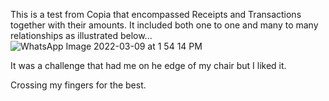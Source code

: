 This is a test from Copia that encompassed Receipts and Transactions together with their amounts. It included both one to one and many to many relationships
as illustrated below...
![WhatsApp Image 2022-03-09 at 1 54 14 PM](https://user-images.githubusercontent.com/79199068/157959738-2c9cec8d-84de-49b5-87ae-6d27e161ad70.jpeg)

It was a challenge that had me on he edge of my chair but I liked it.

Crossing my fingers for the best.
